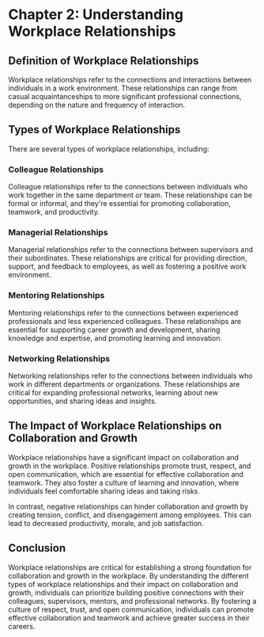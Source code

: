 Chapter 2: Understanding Workplace Relationships
================================================

Definition of Workplace Relationships
-------------------------------------

Workplace relationships refer to the connections and interactions between individuals in a work environment. These relationships can range from casual acquaintanceships to more significant professional connections, depending on the nature and frequency of interaction.

Types of Workplace Relationships
--------------------------------

There are several types of workplace relationships, including:

### Colleague Relationships

Colleague relationships refer to the connections between individuals who work together in the same department or team. These relationships can be formal or informal, and they're essential for promoting collaboration, teamwork, and productivity.

### Managerial Relationships

Managerial relationships refer to the connections between supervisors and their subordinates. These relationships are critical for providing direction, support, and feedback to employees, as well as fostering a positive work environment.

### Mentoring Relationships

Mentoring relationships refer to the connections between experienced professionals and less experienced colleagues. These relationships are essential for supporting career growth and development, sharing knowledge and expertise, and promoting learning and innovation.

### Networking Relationships

Networking relationships refer to the connections between individuals who work in different departments or organizations. These relationships are critical for expanding professional networks, learning about new opportunities, and sharing ideas and insights.

The Impact of Workplace Relationships on Collaboration and Growth
-----------------------------------------------------------------

Workplace relationships have a significant impact on collaboration and growth in the workplace. Positive relationships promote trust, respect, and open communication, which are essential for effective collaboration and teamwork. They also foster a culture of learning and innovation, where individuals feel comfortable sharing ideas and taking risks.

In contrast, negative relationships can hinder collaboration and growth by creating tension, conflict, and disengagement among employees. This can lead to decreased productivity, morale, and job satisfaction.

Conclusion
----------

Workplace relationships are critical for establishing a strong foundation for collaboration and growth in the workplace. By understanding the different types of workplace relationships and their impact on collaboration and growth, individuals can prioritize building positive connections with their colleagues, supervisors, mentors, and professional networks. By fostering a culture of respect, trust, and open communication, individuals can promote effective collaboration and teamwork and achieve greater success in their careers.

